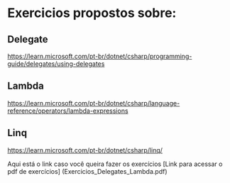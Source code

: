 # Exercicios propostos sobre:
## Delegate
https://learn.microsoft.com/pt-br/dotnet/csharp/programming-guide/delegates/using-delegates

## Lambda
https://learn.microsoft.com/pt-br/dotnet/csharp/language-reference/operators/lambda-expressions

## Linq
https://learn.microsoft.com/pt-br/dotnet/csharp/linq/

Aqui está o link caso você queira fazer os exercícios
[Link para acessar o pdf de exercícios] (Exercicios_Delegates_Lambda.pdf)
